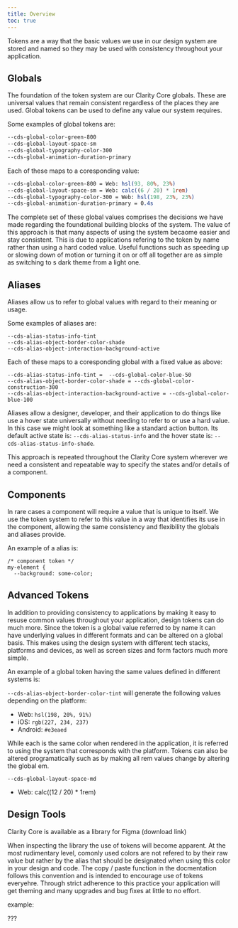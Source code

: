 ```yaml
---
title: Overview
toc: true
---
```


Tokens are a way that the basic values we use in our design system are stored and named so they may be used with consistency throughout your application.

## Globals

The foundation of the token system are our Clarity Core globals. These are universal values that remain consistent regardless of the places they are used. Global tokens can be used to define any value our system requires.

Some examples of global tokens are:

```sass
--cds-global-color-green-800
--cds-global-layout-space-sm
--cds-global-typography-color-300
--cds-global-animation-duration-primary
```

Each of these maps to a coresponding value:

```sass
--cds-global-color-green-800 = Web: hsl(93, 80%, 23%)
--cds-global-layout-space-sm = Web: calc((6 / 20) * 1rem)
--cds-global-typography-color-300 = Web: hsl(198, 23%, 23%)
--cds-global-animation-duration-primary = 0.4s
```

The complete set of these global values comprises the decisions we have made regarding the foundational building blocks of the system. The value of this approach is that many aspects of using the system becaome easier and stay consistent. This is due to applications refering to the token by name rather than using a hard coded value. Useful functions such as speeding up or slowing down of motion or turning it on or off all together are as simple as switching to s dark theme from a light one.

## Aliases

Aliases allow us to refer to global values with regard to their meaning or usage.

Some examples of aliases are:

```
--cds-alias-status-info-tint
--cds-alias-object-border-color-shade
--cds-alias-object-interaction-background-active
```

Each of these maps to a coresponding global with a fixed value as above:

```
--cds-alias-status-info-tint =  --cds-global-color-blue-50
--cds-alias-object-border-color-shade = --cds-global-color-construction-300
--cds-alias-object-interaction-background-active = --cds-global-color-blue-100
```

Aliases allow a designer, developer, and their application to do things like use a hover state universally without needing to refer to or use a hard value. In this case we might look at something like a standard action button. Its default active state is: `--cds-alias-status-info` and the hover state is: `--cds-alias-status-info-shade`.

This approach is repeated throughout the Clarity Core system wherever we need a consistent and repeatable way to specify the states and/or details of a component.

## Components

In rare cases a component will require a value that is unique to itself. We use the token system to refer to this value in a way that identifies its use in the component, allowing the same consistency and flexibility the globals and aliases provide.

An example of a alias is:

```
/* component token */
my-element {
  --background: some-color;
```

## Advanced Tokens

In addition to providing consistency to applications by making it easy to resuse common values throughout your application, design tokens can do much more. Since the token is a global value referred to by name it can have underlying values in different formats and can be altered on a global basis. This makes using the design system with different tech stacks, platforms and devices, as well as screen sizes and form factors much more simple.

An example of a global token having the same values defined in different systems is:

`--cds-alias-object-border-color-tint` will generate the following values depending on the platform:

- Web: `hsl(198, 20%, 91%)`
- iOS: `rgb(227, 234, 237)`
- Android: `#e3eaed`

While each is the same color when rendered in the application, it is referred to using the system that corresponds with the platform. Tokens can also be altered programatically such as by making all rem values change by altering the global em.

`--cds-global-layout-space-md`

- Web: calc((12 / 20) \* 1rem)

## Design Tools

Clarity Core is available as a library for Figma (download link)

When inspecting the library the use of tokens will become apparent. At the most rudimentary level, comonly used colors are not refered to by their raw value but rather by the alias that should be designated when using this color in your design and code. The copy / paste function in the docmentation follows this convention and is intended to encourage use of tokens everyehre. Through strict adherence to this practice your application will get theming and many upgrades and bug fixes at little to no effort.

example:

???
